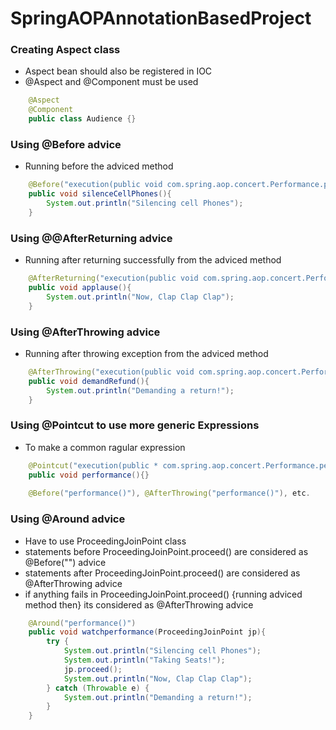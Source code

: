 # SpringAOPAnnotationBasedProject

### Creating Aspect class
* Aspect bean should also be registered in IOC
* @Aspect and @Component must be used
```java
	@Aspect
	@Component
	public class Audience {}
```
	
### Using @Before advice
* Running before the adviced method
```java	
	@Before("execution(public void com.spring.aop.concert.Performance.perform())")
	public void silenceCellPhones(){
		System.out.println("Silencing cell Phones");
	}
```

### Using @@AfterReturning advice
* Running after returning successfully from the adviced method
```java	
	@AfterReturning("execution(public void com.spring.aop.concert.Performance.perform())")
	public void applause(){
		System.out.println("Now, Clap Clap Clap");
	}
```

### Using @AfterThrowing advice
* Running after throwing exception from the adviced method
```java	
	@AfterThrowing("execution(public void com.spring.aop.concert.Performance.perform())")
	public void demandRefund(){
		System.out.println("Demanding a return!");
	}
```

### Using @Pointcut to use more generic Expressions
* To make a common ragular expression
```java
	@Pointcut("execution(public * com.spring.aop.concert.Performance.perform(..))")
	public void performance(){}
	
	@Before("performance()"), @AfterThrowing("performance()"), etc.
```

### Using @Around advice
* Have to use ProceedingJoinPoint class
* statements before ProceedingJoinPoint.proceed() are considered as @Before("") advice
* statements after ProceedingJoinPoint.proceed() are considered as @AfterThrowing advice
* if anything fails in ProceedingJoinPoint.proceed() {running adviced method then} its considered as @AfterThrowing advice

```java
	@Around("performance()")
	public void watchperformance(ProceedingJoinPoint jp){
		try {
			System.out.println("Silencing cell Phones");
			System.out.println("Taking Seats!");
			jp.proceed();
			System.out.println("Now, Clap Clap Clap");
		} catch (Throwable e) {
			System.out.println("Demanding a return!");
		}
	}
```	
